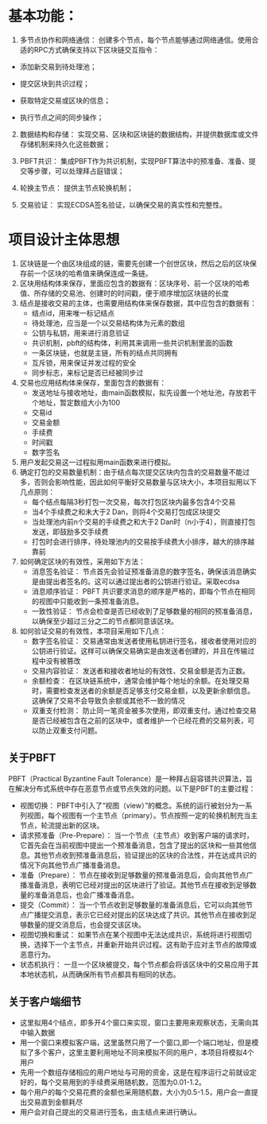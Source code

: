 # 基本功能：

1. 多节点协作和网络通信： 创建多个节点，每个节点能够通过网络通信。使用合适的RPC方式确保支持以下区块链交互指令：

- 添加新交易到待处理池；

- 提交区块到共识过程；

- 获取特定交易或区块的信息；

- 执行节点之间的同步操作；

2. 数据结构和存储： 实现交易、区块和区块链的数据结构，并提供数据库或文件存储机制来持久化这些数据；

3. PBFT共识： 集成PBFT作为共识机制，实现PBFT算法中的预准备、准备、提交等步骤，可以处理拜占庭错误；

4. 轮换主节点： 提供主节点轮换机制；

5. 交易验证： 实现ECDSA签名验证，以确保交易的真实性和完整性。

# 项目设计主体思想

1. 区块链是一个由区块组成的链，需要先创建一个创世区块，然后之后的区块保存前一个区块的哈希值来确保连成一条链。
2. 区块用结构体来保存，里面应包含的数据有：区块序号、前一个区块的哈希值、所存储的交易池、创建时的时间戳，便于顺序增加区块链的长度
3. 结点是接收交易的主体，也需要用结构体来保存数据，其中应包含的数据有：
   - 结点id，用来唯一标记结点
   - 待处理池，应当是一个以交易结构体为元素的数组
   - 公钥与私钥，用来进行消息验证
   - 共识机制，pbft的结构体，利用其来调用一些共识机制里面的函数
   - 一条区块链，也就是主链，所有的结点共同拥有
   - 互斥锁，用来保证并发过程的安全
   - 同步标志，来标记是否已经被同步过
4. 交易也应用结构体来保存，里面包含的数据有：
   - 发送地址与接收地址，由main函数模拟，拟先设置一个地址池，存放若干个地址，暂定数组大小为100
   - 交易id
   - 交易金额
   - 手续费
   - 时间戳
   - 数字签名
6. 用户发起交易这一过程拟用main函数来进行模拟。
7. 确定打包的交易数量机制：由于结点每次提交区块内包含的交易数量不能过多，否则会影响性能，因此如何平衡好交易数量与区块大小，本项目拟用以下几点原则：
   - 每个结点每隔3秒打包一次交易，每次打包区块内最多包含4个交易
   - 当4个手续费之和未大于2 Dan，则将4个交易打包成区块提交
   - 当处理池内前n个交易的手续费之和大于2 Dan时（n小于4），则直接打包发送，即鼓励多交手续费
   - 打包时会进行排序，待处理池内的交易按手续费大小排序，越大的排序越靠前
8. 如何确定区块的有效性，采用如下方法：
   - 消息签名验证： 节点首先会验证预准备消息的数字签名，确保该消息确实是由提出者签名的。这可以通过提出者的公钥进行验证。采取ecdsa
   - 消息顺序验证： PBFT 共识要求消息的顺序是严格的，即每个节点在相同的视图中只能收到一条预准备消息。
   - 一致性验证： 节点会检查是否已经收到了足够数量的相同的预准备消息，以确保至少超过三分之二的节点都同意该区块。
9. 如何验证交易的有效性，本项目采用如下几点：
    - 数字签名验证： 交易通常由发送者使用私钥进行签名，接收者使用对应的公钥进行验证。这样可以确保交易确实是由发送者创建的，并且在传输过程中没有被篡改
    - 交易内容验证： 发送者和接收者地址的有效性、交易金额是否为正数。
    - 余额检查： 在区块链系统中，通常会维护每个地址的余额。在处理交易时，需要检查发送者的余额是否足够支付交易金额，以及更新余额信息。这确保了交易不会导致负余额或其他不一致的情况
    - 双重支付检测： 防止同一笔资金被多次使用，即双重支付。通过检查交易是否已经被包含在之前的区块中，或者维护一个已经花费的交易列表，可以防止双重支付问题。

## 关于PBFT
PBFT（Practical Byzantine Fault Tolerance）是一种拜占庭容错共识算法，旨在解决分布式系统中存在恶意节点或节点失效的问题。以下是PBFT的主要过程：
- 视图切换： PBFT中引入了“视图（view）”的概念。系统的运行被划分为一系列视图，每个视图有一个主节点（primary）。节点按照一定的轮换机制充当主节点，轮流提出新的区块。
- 请求预准备（Pre-Prepare）： 当一个节点（主节点）收到客户端的请求时，它首先会在当前视图中提出一个预准备消息，包含了提出的区块和一些其他信息。其他节点收到预准备消息后，验证提出的区块的合法性，并在达成共识的情况下向其他节点广播准备消息。
- 准备（Prepare）： 节点在接收到足够数量的预准备消息后，会向其他节点广播准备消息，表明它已经对提出的区块进行了验证。其他节点在接收到足够数量的准备消息后，也会广播准备消息。
- 提交（Commit）： 当一个节点收到足够数量的准备消息后，它可以向其他节点广播提交消息，表示它已经对提出的区块达成了共识。其他节点在接收到足够数量的提交消息后，也会提交该区块。
- 视图切换和重试： 如果节点在某个视图中无法达成共识，系统将进行视图切换，选择下一个主节点，并重新开始共识过程。这有助于应对主节点的故障或恶意行为。
- 状态机执行： 一旦一个区块被提交，每个节点都会将该区块中的交易应用于其本地状态机，从而确保所有节点都具有相同的状态。

## 关于客户端细节
- 这里拟用4个结点，即多开4个窗口来实现，窗口主要用来观察状态，无需向其中输入数据
- 用一个窗口来模拟客户端，这里虽然只用了一个窗口,即一个端口地址，但是模拟了多个客户，这里主要利用地址不同来模拟不同的用户，本项目将模拟4个用户
- 先用一个数组存储相应的用户地址与可用的资金，这是在程序运行之前就设定好的，每个交易用到的手续费采用随机数，范围为0.01-1.2。
- 每个用户的每个交易花费的金额也采用随机数，大小为0.5-1.5，用户会一直提出交易直到金额耗尽
- 用户会对自己提出的交易进行签名，由主结点来进行确认。
